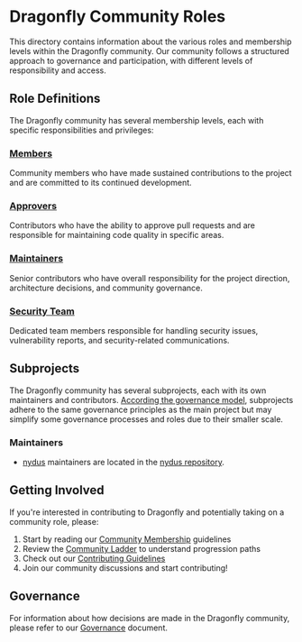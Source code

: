 # Dragonfly Community Roles

This directory contains information about the various roles and membership levels within the Dragonfly community. Our community follows a structured approach to governance and participation, with different levels of responsibility and access.

## Role Definitions

The Dragonfly community has several membership levels, each with specific responsibilities and privileges:

### [Members](Members.md)

Community members who have made sustained contributions to the project and are committed to its continued development.

### [Approvers](Approvers.md)

Contributors who have the ability to approve pull requests and are responsible for maintaining code quality in specific areas.

### [Maintainers](Maintainers.md)

Senior contributors who have overall responsibility for the project direction, architecture decisions, and community governance.

### [Security Team](Security-Team.md)

Dedicated team members responsible for handling security issues, vulnerability reports, and security-related communications.

## Subprojects

The Dragonfly community has several subprojects, each with its own maintainers and contributors. [According the governance model](../GOVERNANCE.md#scope), subprojects adhere to the same governance principles as the main project but may simplify some governance processes and roles due to their smaller scale.

### Maintainers

- [nydus](https://github.com/dragonflyoss/nydus) maintainers are located in the [nydus repository](https://github.com/dragonflyoss/nydus/blob/master/MAINTAINERS.md).

## Getting Involved

If you're interested in contributing to Dragonfly and potentially taking on a community role, please:

1. Start by reading our [Community Membership](../COMMUNITY_MEMBERSHIP.md) guidelines
2. Review the [Community Ladder](../COMMUNITY_LADDER.md) to understand progression paths
3. Check out our [Contributing Guidelines](../CONTRIBUTING.md)
4. Join our community discussions and start contributing!

## Governance

For information about how decisions are made in the Dragonfly community, please refer to our [Governance](../GOVERNANCE.md) document.
